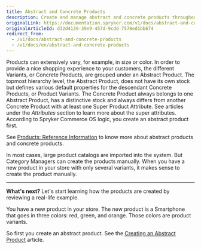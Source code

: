 ```yaml
---
title: Abstract and Concrete Products
description: Create and manage abstract and concrete products throughout your online shop in the Back Office.
originalLink: https://documentation.spryker.com/v1/docs/abstract-and-concrete-products
originalArticleId: d32d4139-39e9-457d-9cdd-7570ed1bb674
redirect_from:
  - /v1/docs/abstract-and-concrete-products
  - /v1/docs/en/abstract-and-concrete-products
---
```


Products can extensively vary, for example, in size or color. In order to provide a nice shopping experience to your customers, the different Variants, or Concrete Products, are grouped under an Abstract Product.
The topmost hierarchy level, the Abstract Product, does not have its own stock but defines various default properties for the descendant Concrete Products, or Product Variants. The Concrete Product always belongs to one Abstract Product, has a distinctive stock and always differs from another Concrete Product with at least one Super Product Attribute. See articles under the _Attributes_ section to learn more about the super attributes. According to Spryker Commerce OS logic, you create an abstract product first.

See [Products: Reference Information](/docs/scos/user/user-guides/{{page.version}}/back-office-user-guide/products/products/references/products-reference-information.html) to know more about abstract products and concrete products.

In most cases, large product catalogs are imported into the system. But Category Managers can create the products manually. When you have a new product in your store with only several variants, it makes sense to create the product manually.

***
**What's next?**
Let's start learning how the products are created by reviewing a real-life example.

You have a new product in your store. The new product is a Smartphone that goes in three colors: red, green, and orange. Those colors are product variants.

So first you create an abstract product. See the [Creating an Abstract Product](/docs/scos/user/user-guides/{{page.version}}/back-office-user-guide/catalog/products/abstract-products/creating-abstract-products-and-product-bundles.html) article.
